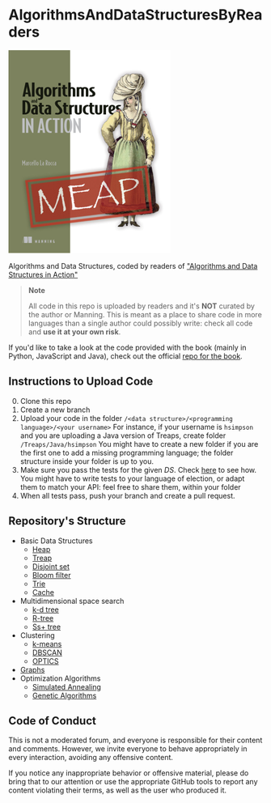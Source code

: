 # AlgorithmsAndDataStructuresByReaders

![Book Cover](https://github.com/mlarocca/AlgorithmsAndDataStructuresByReaders/blob/master/images/LaRocca-ADS-MEAP-low.png)

Algorithms and Data Structures, coded by readers of ["Algorithms and Data Structures in Action"](https://www.manning.com/books/algorithms-and-data-structures-in-action#toc)

> **Note**
>
> All code in this repo is uploaded by readers and it's **NOT** curated by the author or Manning.
> This is meant as a place to share code in more languages than a single author could possibly write: check all code and **use it at your own risk**.

If you'd like to take a look at the code provided with the book (mainly in Python, JavaScript and Java), check out the official [repo for the book](https://github.com/mlarocca/AlgorithmsAndDataStructuresInAction). 

## Instructions to Upload Code

0. Clone this repo
1. Create a new branch
2. Upload your code in the folder `/<data structure>/<programming language>/<your username>`
   For instance, if your username is `hsimpson` and you are uploading a Java version of Treaps, create folder `/Treaps/Java/hsimpson`
   You might have to create a new folder if you are the first one to add a missing programming language; the folder structure inside your folder is up to you. 
3. Make sure you pass the tests for the given _DS_. Check [here](https://github.com/mlarocca/AlgorithmsAndDataStructuresByReaders/edit/master/tests/README.md) to see how. You might have to write tests to your language of election, or adapt them to match your API: feel free to share them, within your folder  
4. When all tests pass, push your branch and create a pull request.

## Repository's Structure

- Basic Data Structures
  * [Heap](https://github.com/mlarocca/AlgorithmsAndDataStructuresReadersContributions/tree/master/Heap)
  * [Treap](https://github.com/mlarocca/AlgorithmsAndDataStructuresReadersContributions/tree/master/Treap)
  * [Disjoint set](https://github.com/mlarocca/AlgorithmsAndDataStructuresReadersContributions/tree/master/Disjoint%20Set)
  * [Bloom filter](https://github.com/mlarocca/AlgorithmsAndDataStructuresReadersContributions/tree/master/Bloom%20Filters)
  * [Trie](https://github.com/mlarocca/AlgorithmsAndDataStructuresReadersContributions/tree/master/Trie)
  * [Cache](https://github.com/mlarocca/AlgorithmsAndDataStructuresReadersContributions/tree/master/Cache)
- Multidimensional space search
  * [k-d tree](https://github.com/mlarocca/AlgorithmsAndDataStructuresReadersContributions/tree/master/K-d%20Tree)
  * [R-tree](https://github.com/mlarocca/AlgorithmsAndDataStructuresReadersContributions/tree/master/R-Tree)
  * [Ss+ tree](https://github.com/mlarocca/AlgorithmsAndDataStructuresReadersContributions/tree/master/Ss%2B%20Tree)
- Clustering
  * [k-means](https://github.com/mlarocca/AlgorithmsAndDataStructuresReadersContributions/tree/master/K-means)
  * [DBSCAN](https://github.com/mlarocca/AlgorithmsAndDataStructuresReadersContributions/tree/master/DBSCANS)
  * [OPTICS](https://github.com/mlarocca/AlgorithmsAndDataStructuresReadersContributions/tree/master/OPTICS)
- [Graphs](https://github.com/mlarocca/AlgorithmsAndDataStructuresReadersContributions/tree/master/Graphs)
- Optimization Algorithms
  * [Simulated Annealing](https://github.com/mlarocca/AlgorithmsAndDataStructuresReadersContributions/tree/master/Simulated%20Annealing)
  * [Genetic Algorithms](https://github.com/mlarocca/AlgorithmsAndDataStructuresReadersContributions/tree/master/Genetic%20Algorithms)

## Code of Conduct

This is not a moderated forum, and everyone is responsible for their content and comments. However, we invite everyone to behave appropriately in every interaction, avoiding any offensive content.

If you notice any inappropriate behavior or offensive material, please do bring that to our attention or use the appropriate GitHub tools to report any content violating their terms, as well as the user who produced it.
